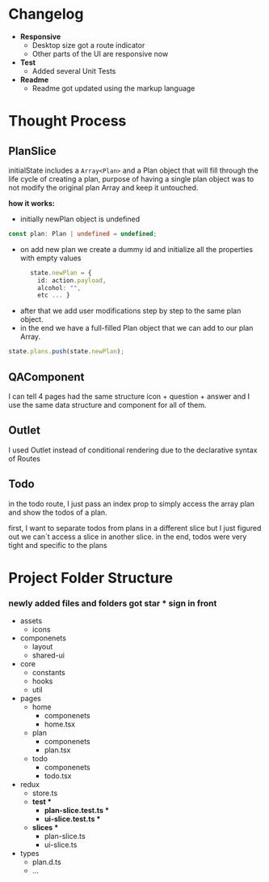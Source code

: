 # **Changelog**

- **Responsive**
  - Desktop size got a route indicator
  - Other parts of the UI are responsive now
- **Test**
  - Added several Unit Tests
- **Readme**
  - Readme got updated using the markup language

# **Thought Process**

## **PlanSlice**

initialState includes a `Array<Plan>` and a Plan object that will fill through the life cycle of creating a plan, purpose of having a single plan object was to not modify the original plan Array and keep it untouched.

**how it works:**

- initially newPlan object is undefined

```typescript
const plan: Plan | undefined = undefined;
```

- on add new plan we create a dummy id and initialize all the properties with empty values

```typescript
      state.newPlan = {
        id: action.payload,
        alcohol: "",
        etc ... }
```

- after that we add user modifications step by step to the same plan object.
- in the end we have a full-filled Plan object that we can add to our plan Array.

```typescript
state.plans.push(state.newPlan);
```

## **QAComponent**

I can tell 4 pages had the same structure
icon + question + answer and I use the same data structure and component for all of them.

## **Outlet**

I used Outlet instead of conditional rendering due to the declarative syntax of Routes

## **Todo**

in the todo route, I just pass an index prop
to simply access the array plan and show the todos of a plan.

first, I want to separate todos from plans
in a different slice but I just figured out we can`t access a slice in another slice.
in the end, todos were very tight and specific to the plans

# **Project Folder Structure**

### **newly added files and folders got star \* sign in front**

- assets
  - icons
- componenets
  - layout
  - shared-ui
- core
  - constants
  - hooks
  - util
- pages
  - home
    - componenets
    - home.tsx
  - plan
    - componenets
    - plan.tsx
  - todo
    - componenets
    - todo.tsx
- redux
  - store.ts
  - **test \***
    - **plan-slice.test.ts \***
    - **ui-slice.test.ts \***
  - **slices \***
    - plan-slice.ts
    - ui-slice.ts
- types
  - plan.d.ts
  - ...
